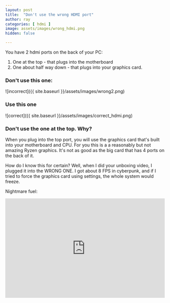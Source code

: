 ```yaml
---
layout: post
title:  "Don't use the wrong HDMI port"
author: ray
categories: [ hdmi ]
image: assets/images/wrong_hdmi.png
hidden: false

---
```

You have 2 hdmi ports on the back of your PC:
1. One at the top - that plugs into the motherboard
2. One about half way down - that plugs into your graphics card.

### Don't use this one:

![incorrect]({{ site.baseurl }}/assets/images/wrong2.png)


### Use this one

![correct]({{ site.baseurl }}/assets/images/correct_hdmi.png)



### Don't use the one at the top. Why?

When you plug into the top port, you will use the graphics card that's built into your motherboard and CPU. For you this is a a reasonably but not amazing Ryzen graphics. It's not as good as the big card that has 4 ports on the back of it.


How do I know this for certain? Well, when I did your unboxing video, I plugged it into the WRONG ONE. I got about 8 FPS in cyberpunk, and if I tried to force the graphics card using settings, the whole system would freeze.

Nightmare fuel:

<p><iframe style="width:100%;" height="315" src="https://www.youtube.com/embed/HJjSY-107Rs?rel=0&amp;showinfo=0" frameborder="0" allowfullscreen></iframe></p>

